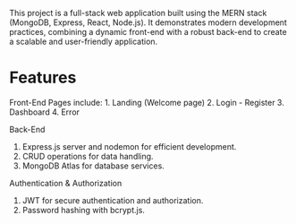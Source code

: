 This project is a full-stack web application built using the MERN stack (MongoDB, Express, React, Node.js). It demonstrates modern development practices, combining a dynamic front-end with a robust back-end to create a scalable and user-friendly application.

<h1> Features</h1>
Front-End
Pages include: 
1. Landing (Welcome page)
2. Login - Register
3. Dashboard
4. Error

Back-End
1. Express.js server and nodemon for efficient development.
2. CRUD operations for data handling.
3. MongoDB Atlas for database services.

Authentication & Authorization
1. JWT for secure authentication and authorization.
2. Password hashing with bcrypt.js.
